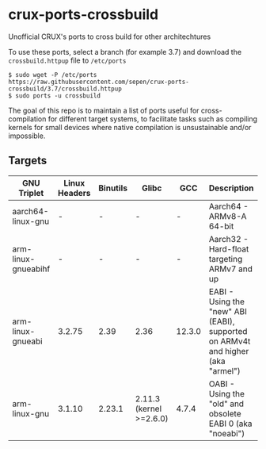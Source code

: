 # crux-ports-crossbuild

Unofficial CRUX's ports to cross build for other architechtures

To use these ports, select a branch (for example 3.7) and download the `crossbuild.httpup` file to `/etc/ports`
```
$ sudo wget -P /etc/ports https://raw.githubusercontent.com/sepen/crux-ports-crossbuild/3.7/crossbuild.httpup
$ sudo ports -u crossbuild
```

The goal of this repo is to maintain a list of ports useful for cross-compilation for different target systems,
to facilitate tasks such as compiling kernels for small devices where native compilation is unsustainable and/or impossible.

## Targets

| GNU Triplet | Linux Headers | Binutils | Glibc | GCC | Description |
|-------------|---------------|----------|-------| ----|-------------|
| aarch64-linux-gnu | - | - | - | - | Aarch64 - ARMv8-A 64-bit |
| arm-linux-gnueabihf | - | - | - | - | Aarch32 - Hard-float targeting ARMv7 and up |
| arm-linux-gnueabi | 3.2.75 | 2.39 | 2.36 | 12.3.0 | EABI - Using the "new" ABI (EABI), supported on ARMv4t and higher (aka "armel") |
| arm-linux-gnu | 3.1.10 | 2.23.1 | 2.11.3 (kernel >=2.6.0) | 4.7.4 | OABI - Using the "old" and obsolete EABI 0 (aka "noeabi") |

